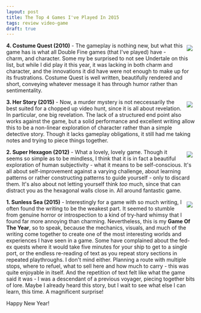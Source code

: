 ```yaml
---
layout: post
title: The Top 4 Games I've Played In 2015
tags: review video-game
draft: true
---
```


<img style='max-width: 50%; float: right; margin: 7px;' src='https://encrypted-tbn3.gstatic.com/images?q=tbn:ANd9GcT1lQ4uz-sbJwn7NBNkliqW5xu4mhQAiI6FqAoiBFgVvYgfbp4K'></img>**4. Costume Quest (2010)** - The gameplay is nothing new, but what this game has is what all Double Fine games (that I've played) have - charm, and character.  Some my be surprised to not see Undertale on this list, but while I did play it this year, it was lacking in both charm and character, and the innovations it did have were not enough to make up for its frustrations.  Costume Quest is well written, beautifully rendered and short, conveying whatever message it has through humor rather than sentimentality.

<img style='max-width: 50%; float: right; margin: 7px;' src='http://a5.mzstatic.com/us/r30/Purple7/v4/0c/df/c5/0cdfc577-466f-5e7d-0944-47d7edd1d354/screen640x640.jpeg'></img>**3. Her Story (2015)** - Now, a murder mystery is not neccessarily the best suited for a chopped up video hunt, since it is all about revelation.  In particular, one big revelation.  The lack of a structured end point also works against the game, but a solid performance and excellent writing allow this to be a non-linear exploration of character rather than a simple detective story.  Though it lacks gameplay obligations, it still had me taking notes and trying to piece things together.

<img style='max-width: 50%; float: right; margin: 7px;' src='https://upload.wikimedia.org/wikipedia/commons/0/07/Super_Hexagon_-_iPad_Hexagoner_02.png'></img>**2. Super Hexagon (2012)** - What a lovely, lovely game.  Though it seems so simple as to be mindless, I think that it is in fact a beautiful exploration of human subjectivity - what it means to be self-conscious.  It's all about self-improvement against a varying challenge, about learning patterns or rather constructing patterns to guide yourself - only to discard them.  It's also about not letting yourself think *too* much, since that can distract you as the hexagonal walls close in.  All around fantastic game.

<img style='max-width: 50%; float: right; margin: 7px;' src='http://assets2.ignimgs.com/2015/02/19/sunless-sea-buttonjpg-8f4c31.jpg'></img>**1. Sunless Sea (2015)** - Interestingly for a game with so much writing, I often found the writing to be the weakest part.  It seemed to stumble from genuine horror or introspection to a kind of try-hard whimsy that I found far more annoying than charming.  Nevertheless, this is my **Game Of The Year**, so to speak, because the mechanics, visuals, and much of the writing come together to create one of the most interesting worlds and experiences I have seen in a game.  Some have complained about the fed-ex quests where it would take five minutes for your ship to get to a single port, or the endless re-reading of text as you repeat story sections in repeated playthroughs.  I don't mind either.  Planning a route with multiple stops, where to refuel, what to sell here and how much to carry - this was quite enjoyable in itself.  And the repetition of text felt like what the game said it was - I was a descendant of a previous voyager, piecing together bits of lore.  Maybe I already heard this story, but I wait to see what else I can learn, this time.  A magnificent surprise!

Happy New Year!
